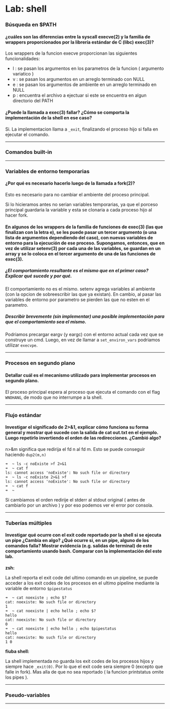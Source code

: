 # Lab: shell

### Búsqueda en $PATH

#### ¿cuáles son las diferencias entre la syscall execve(2) y la familia de wrappers proporcionados por la librería estándar de C (libc) exec(3)?

Los wrappers de la funcion execve proporcionan las siguientes funcionalidades:

- l : se pasan los argumentos en los parametros de la funcion ( argumento variatico )
- v : se pasan los argumentos en un arreglo terminado con NULL
- e : se pasan los argumentos de ambiente en un arreglo terminado en NULL
- p : encuentra el archivo a ejectuar si este se encuentra en algun directorio del PATH

#### ¿Puede la llamada a exec(3) fallar? ¿Cómo se comporta la implementación de la shell en ese caso?

Si. La implementacion llama a `_exit`, finalizando el proceso hijo si falla en ejecutar el comando.

---

### Comandos built-in

---

### Variables de entorno temporarias

#### ¿Por qué es necesario hacerlo luego de la llamada a fork(2)?

Esto es necesario para no cambiar el ambiente del proceso principal.

Si lo hicieramos antes no serian variables temporarias, ya que el porceso principal guardaria la variable y esta se clonaria a cada proceso hijo al hacer fork.

#### En algunos de los wrappers de la familia de funciones de exec(3) (las que finalizan con la letra e), se les puede pasar un tercer argumento (o una lista de argumentos dependiendo del caso), con nuevas variables de entorno para la ejecución de ese proceso. Supongamos, entonces, que en vez de utilizar setenv(3) por cada una de las variables, se guardan en un array y se lo coloca en el tercer argumento de una de las funciones de exec(3). 

##### ¿El comportamiento resultante es el mismo que en el primer caso? Explicar qué sucede y por qué. 

El comportamiento no es el mismo. 
setenv agrega variables al ambiente (con la opcion de sobreescribir las que ya existan).
En cambio, al pasar las variables de entorno por parametro se pierden las que no esten en el parametro. 

##### Describir brevemente (sin implementar) una posible implementación para que el comportamiento sea el mismo.

Podriamos precargar eargv (y eargc) con el entorno actual cada vez que se construye un cmd.
Luego, en vez de llamar a `set_environ_vars` podriamos utilizar `execvpe`.


---

### Procesos en segundo plano

#### Detallar cuál es el mecanismo utilizado para implementar procesos en segundo plano.

El proceso principal espera al proceso que ejecuta el comando con el flag `WNOHANG`, de modo que no interrumpe a la shell.

---

### Flujo estándar

#### Investigar el significado de 2>&1, explicar cómo funciona su forma general y mostrar qué sucede con la salida de cat out.txt en el ejemplo. Luego repetirlo invertiendo el orden de las redirecciones. ¿Cambió algo?

n>&m significa que redirija el fd n al fd m. Esto se puede conseguir haciendo `dup2(m,n)`

```
➜  ~ ls -c noExiste >f 2>&1
➜  ~ cat f
ls: cannot access 'noExiste': No such file or directory 
➜  ~ ls -c noExiste 2>&1 >f
ls: cannot access 'noExiste': No such file or directory
➜  ~ cat f
➜  ~    
``` 

Si cambiamos el orden redirije el stderr al stdout original ( antes de cambiarlo por un archivo ) y por eso podemos ver el error por consola.

---

### Tuberías múltiples

#### Investigar qué ocurre con el exit code reportado por la shell si se ejecuta un pipe ¿Cambia en algo? ¿Qué ocurre si, en un pipe, alguno de los comandos falla? Mostrar evidencia (e.g. salidas de terminal) de este comportamiento usando bash. Comparar con la implementación del este lab.

**zsh:**

La shell reporta el exit code del ultimo comando en un pipeline, se puede acceder a los exit codes de los procesos en el ultimo pipeline mediante la variable de entorno `$pipestatus`

```
➜  ~ cat noexiste ; echo $?
cat: noexiste: No such file or directory
1
➜  ~ cat noexiste | echo hello ; echo $?
hello
cat: noexiste: No such file or directory
0
➜  ~ cat noexiste | echo hello ; echo $pipestatus
hello
cat: noexiste: No such file or directory
1 0 
```

**fiuba shell:**

La shell implementada no guarda los exit codes de los procesos hijos y siempre hace `_exit(0)`.
Por lo que el exit code sera siempre 0 (excepto que falle in fork).
Mas alla de que no sea reportado ( la funcion printstatus omite los pipes ).

---

### Pseudo-variables

---



